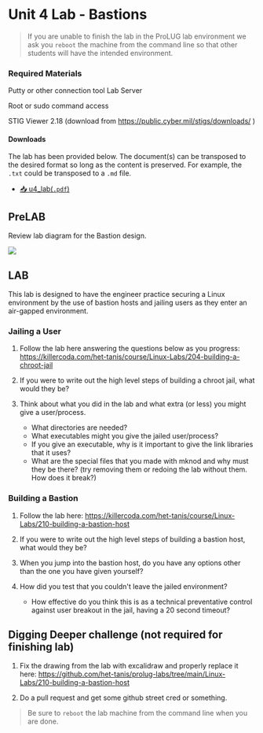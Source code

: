 # Unit 4 Lab - Bastions

> If you are unable to finish the lab in the ProLUG lab environment we ask you `reboot`
> the machine from the command line so that other students will have the intended environment.

### Required Materials

Putty or other connection tool Lab Server

Root or sudo command access

STIG Viewer 2.18 (download from <https://public.cyber.mil/stigs/downloads/> )

#### Downloads

The lab has been provided below. The document(s) can be transposed to
the desired format so long as the content is preserved. For example, the `.txt`
could be transposed to a `.md` file.

<!-- - <a href="../../assets/psc/downloads/u4/u4_lab.txt" target="_blank" download>📥 u4_lab(`.txt`)</a> -->
- <a href="../../assets/psc/downloads/u4/u4_lab.pdf" target="_blank" download>📥 u4_lab(`.pdf`)</a>


## PreLAB

Review lab diagram for the Bastion design.

<img src="../../assets/psc/images/u4/u4_lab_bastion_diagram.png" />

## LAB

This lab is designed to have the engineer practice securing a Linux environment by the use of bastion
hosts and jailing users as they enter an air-gapped environment.

### Jailing a User

1. Follow the lab here answering the questions below as you progress:
   <https://killercoda.com/het-tanis/course/Linux-Labs/204-building-a-chroot-jail>

2. If you were to write out the high level steps of building a chroot jail, what would they be?

3. Think about what you did in the lab and what extra (or less) you might give a user/process.
   - What directories are needed?
   - What executables might you give the jailed user/process?
   - If you give an executable, why is it important to give the link libraries that it uses?
   - What are the special files that you made with mknod and why must they be there?
     (try removing them or redoing the lab without them. How does it break?)

### Building a Bastion

1. Follow the lab here: <https://killercoda.com/het-tanis/course/Linux-Labs/210-building-a-bastion-host>

2. If you were to write out the high level steps of building a bastion host, what would they be?

3. When you jump into the bastion host, do you have any options other than the one you have given yourself?

4. How did you test that you couldn't leave the jailed environment?
   - How effective do you think this is as a technical preventative control against user
     breakout in the jail, having a 20 second timeout?

## Digging Deeper challenge (not required for finishing lab)

1. Fix the drawing from the lab with excalidraw and properly replace it here:
   <https://github.com/het-tanis/prolug-labs/tree/main/Linux-Labs/210-building-a-bastion-host>

2. Do a pull request and get some github street cred or something.

> Be sure to `reboot` the lab machine from the command line when you are done.
